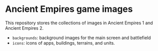 # Ancient Empires game images
This repository stores the collections of images in Ancient Empires 1 and Ancient Empires 2.

* `backgrounds`: background images for the main screen and battlefield
* `icons`: icons of apps, buildings, terrains, and units.